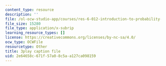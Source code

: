 ```yaml
---
content_type: resource
description: ''
file: /ol-ocw-studio-app/courses/res-6-012-introduction-to-probability-spring-2018/2e64658c671f57a08c5aa127ca098159_pd7dvQBqQqY.vtt
file_size: 15280
file_type: application/x-subrip
learning_resource_types: []
license: https://creativecommons.org/licenses/by-nc-sa/4.0/
ocw_type: OCWFile
resourcetype: Other
title: 3play caption file
uid: 2e64658c-671f-57a0-8c5a-a127ca098159
---
```

